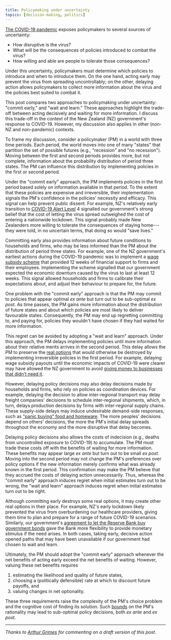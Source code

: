 ```yaml
---
title: Policymaking under uncertainty
topics: [decision-making, politics]
---
```


[The COVID-19 pandemic](https://en.wikipedia.org/wiki/COVID-19_pandemic) exposes policymakers to several sources of uncertainty:

* How disruptive is the virus?
* What will be the consequences of policies introduced to combat the virus?
* How willing and able are people to tolerate those consequences?

Under this uncertainty, policymakers must determine which policies to introduce and when to introduce them.
On the one hand, acting early may prevent the virus from spreading uncontrollably; on the other, delaying action allows policymakers to collect more information about the virus and the policies best suited to combat it.

This post compares two approaches to policymaking under uncertainty: "commit early," and "wait and learn."
These approaches highlight the trade-off between acting decisively and waiting for more information.
I discuss this trade-off in the context of the New Zealand (NZ) government's response to COVID-19.
However, my discussion also applies in other (non-NZ and non-pandemic) contexts.

To frame my discussion, consider a policymaker (PM) in a world with three time periods.
Each period, the world moves into one of many "states" that partition the set of possible futures (e.g., "recession" and "no recession").
Moving between the first and second periods provides more, but not complete, information about the probability distribution of period three states.
The PM can influence this distribution by implementing policies in the first or second period.

Under the "commit early" approach, the PM implements policies in the first period based solely on information available in that period.
To the extent that these policies are expensive and irreversible, their implementation signals the PM's confidence in the policies' necessity and efficacy.
This signal can help prevent public dissent.
For example, NZ's relatively early transition to [COVID-19 Alert Level](https://covid19.govt.nz/alert-system/covid-19-alert-system/) 4 signalled our government's strong belief that the cost of letting the virus spread outweighed the cost of entering a nationwide lockdown.
This signal probably made New Zealanders more willing to tolerate the consequences of staying home---they were told, in no uncertain terms, that doing so would "save lives."

Committing early also provides information about future conditions to households and firms, who may be less informed than the PM about the distribution of period three states.
For example, one of the NZ government's earliest actions during the COVID-19 pandemic was to implement a [wage subsidy scheme](https://www.employment.govt.nz/leave-and-holidays/other-types-of-leave/coronavirus-workplace/wage-subsidy/) that provided 12 weeks of financial support to firms and their employees.
Implementing the scheme signalled that our government expected the economic downturn caused by the virus to last at least 12 weeks.
This signal allowed households and firms to calibrate their expectations about, and adjust their behaviour to prepare for, the future.

One problem with the "commit early" approach is that the PM may commit to policies that appear optimal *ex ante* but turn out to be sub-optimal *ex post*.
As time passes, the PM gains more information about the distribution of future states and about which policies are most likely to deliver favourable states.
Consequently, the PM may end up regretting committing to, and paying for, policies they wouldn't have chosen if they had waited for more information.

This regret can be avoided by adopting a "wait and learn" approach.
Under this approach, the PM delays implementing policies until more information about their relative merits arrives in the second period.
This delay allows the PM to preserve the [real options](https://en.wikipedia.org/wiki/Real_options_valuation) that would otherwise be destroyed by implementing irreversible policies in the first period.
For example, delaying wage subsidy payouts until the economic impacts of COVID-19 were clearer may have allowed the NZ government to avoid [giving money to businesses that didn't need it](https://www.stuff.co.nz/business/121254612/coronavirus-business-owner-pockets-150000-from-government-wage-subsidy-and-hes-not-paying-it-back).

However, delaying policy decisions may also delay decisions made by households and firms, who rely on policies as coordination devices.
For example, delaying the decision to allow inter-regional transport may delay freight companies' decisions to schedule inter-regional shipments, which, in turn, delays production decisions by firms with inter-regional supply chains.
These supply-side delays may induce undesirable demand-side responses, such as ["panic buying" food and homeware](https://www.rnz.co.nz/news/national/412425/supermarkets-urge-people-to-stop-panic-buying).
The more peoples' decisions depend on others' decisions, the more the PM's initial delay spreads throughout the economy and the more disruptive that delay becomes.

Delaying policy decisions also allows the costs of indecision (e.g., deaths from uncontrolled exposure to COVID-19) to accumulate.
The PM must trade these costs off with the benefits of waiting for more information.
These benefits may appear large *ex ante* but turn out to be small *ex post*.
Moving into the second period may not change the PM's preferences over policy options if the new information merely confirms what was already known in the first period.
This confirmation may make the PM believe that they accrued the costs of delaying action unnecessarily.
Thus, whereas the "commit early" approach induces regret when initial estimates turn out to be wrong, the "wait and learn" approach induces regret when initial estimates turn out to be right.

Although committing early destroys some real options, it may create other real options in their place.
For example, NZ's early lockdown likely prevented the virus from overburdening our healthcare providers, giving them time to plan and prepare for a range of future COVID-19 scenarios.
Similarly, our government's [agreement to let the Reserve Bank buy government bonds](https://www.beehive.govt.nz/release/govt-backs-rbnz-move-support-economy-lower-interest-rates) gave the Bank more flexibility to provide monetary stimulus if the need arises.
In both cases, taking early, decisive action opened paths that may have been unavailable if our government had chosen to wait and learn.

Ultimately, the PM should adopt the "commit early" approach whenever the net benefits of acting early exceed the net benefits of waiting.
However, valuing these net benefits requires

1.  estimating the likelihood and quality of future states,
2. choosing a (politically defensible) rate at which to discount future payoffs, and
3. valuing changes in net optionality.

These three requirements raise the complexity of the PM's choice problem and the cognitive cost of finding its solution.
Such [bounds](https://en.wikipedia.org/wiki/Bounded_rationality) on the PM's rationality may lead to sub-optimal policy decisions, both *ex ante* and *ex post*.

---

*Thanks to [Arthur Grimes](https://motu.nz/about-us/people/arthur-grimes/) for commenting on a draft version of this post.*
